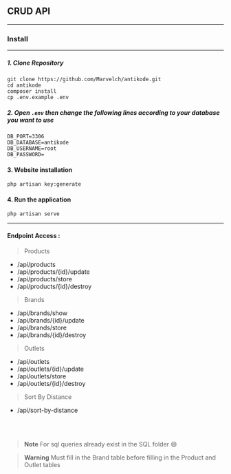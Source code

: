## CRUD API
---------------------------------------------------
### Install 
---------------------------------------------------
##### 1. Clone Repository
```
git clone https://github.com/Marvelch/antikode.git
cd antikode
composer install
cp .env.example .env
```
##### 2. Open `.env` then change the following lines according to your database you want to use
```
DB_PORT=3306
DB_DATABASE=antikode
DB_USERNAME=root
DB_PASSWORD=
```
#### 3. Website installation
```
php artisan key:generate
```
#### 4. Run the application
```
php artisan serve
````
-------------------------------------------
#### Endpoint Access :

> Products
<ul>
    <li>/api/products</li>
    <li>/api/products/{id}/update</li>
    <li>/api/products/store</li>
    <li>/api/products/{id}/destroy</li>
</ul>

> Brands
<ul>
    <li>/api/brands/show</li>
    <li>/api/brands/{id}/update</li>
    <li>/api/brands/store</li>
    <li>/api/brands/{id}/destroy</li>
</ul>

> Outlets
<ul>
    <li>/api/outlets</li>
    <li>/api/outlets/{id}/update</li>
    <li>/api/outlets/store</li>
    <li>/api/outlets/{id}/destroy</li>
</ul>

> Sort By Distance
<ul>
    <li>/api/sort-by-distance</li>
</ul>

<br>
<br>

> **Note**
> For sql queries already exist in the SQL folder :smile:

> **Warning**
> Must fill in the Brand table before filling in the Product and Outlet tables
